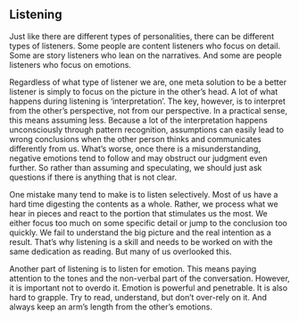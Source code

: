 ## Listening

Just like there are different types of personalities, there can be different types of listeners. Some people are content listeners who focus on detail. Some are story listeners who lean on the narratives. And some are people listeners who focus on emotions.

Regardless of what type of listener we are, one meta solution to be a better listener is simply to focus on the picture in the other’s head. A lot of what happens during listening is ‘interpretation’. The key, however, is to interpret from the other’s perspective, not from our perspective. In a practical sense, this means assuming less. Because a lot of the interpretation happens unconsciously through pattern recognition, assumptions can easily lead to wrong conclusions when the other person thinks and communicates differently from us. What’s worse, once there is a misunderstanding, negative emotions tend to follow and may obstruct our judgment even further. So rather than assuming and speculating, we should just ask questions if there is anything that is not clear.

One mistake many tend to make is to listen selectively. Most of us have a hard time digesting the contents as a whole. Rather, we process what we hear in pieces and react to the portion that stimulates us the most. We either focus too much on some specific detail or jump to the conclusion too quickly. We fail to understand the big picture and the real intention as a result. That’s why listening is a skill and needs to be worked on with the same dedication as reading. But many of us overlooked this.

Another part of listening is to listen for emotion. This means paying attention to the tones and the non-verbal part of the conversation. However, it is important not to overdo it. Emotion is powerful and penetrable. It is also hard to grapple. Try to read, understand, but don’t over-rely on it. And always keep an arm’s length from the other’s emotions.
